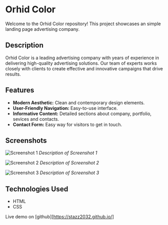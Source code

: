 

# Orhid Color

Welcome to the Orhid Color repository! This project showcases an simple landing page advertising company.

## Description

Orhid Color is a leading advertising company with years of experience in delivering high-quality advertising solutions. Our team of experts works closely with clients to create effective and innovative campaigns that drive results.

## Features
- **Modern Aesthetic:** Clean and contemporary design elements.
- **User-Friendly Navigation:** Easy-to-use interface.
- **Informative Content:** Detailed sections about company, portfolio, sevices and contacts. 
- **Contact Form:** Easy way for visitors to get in touch.

## Screenshots

![Screenshot 1](screenshots/1.png)
*Description of Screenshot 1*

![Screenshot 2](screenshots/screenshot2.png)
*Description of Screenshot 2*

![Screenshot 3](screenshots/screenshot3.png)
*Description of Screenshot 3*

## Technologies Used

- HTML
- CSS

Live demo on [github][https://stazz2032.github.io/]